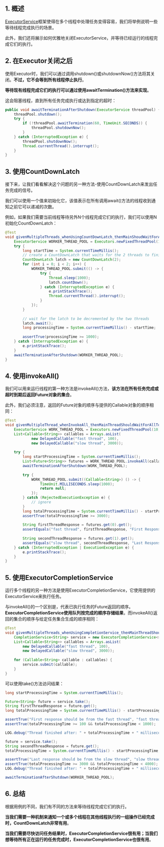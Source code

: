 ## 1. 概述

[ExecutorService](https://www.baeldung.com/java-executor-service-tutorial)框架使得在多个线程中处理任务变得容易，我们将举例说明一些等待线程完成执行的场景。

此外，我们还将展示如何优雅地关闭ExecutorService，并等待已经运行的线程完成它们的执行。

## 2. 在Executor关闭之后

使用Executor时，我们可以通过调用shutdown()或shutdownNow()方法将其关闭。**不过，它不会等到所有线程停止执行**。

**等待现有线程完成它们的执行可以通过使用awaitTermination()方法来实现**。

这会阻塞线程，直到所有任务完成执行或达到指定的超时：

```java
public void awaitTerminationAfterShutdown(ExecutorService threadPool) {
    threadPool.shutdown();
    try {
        if (!threadPool.awaitTermination(60, TimeUnit.SECONDS)) {
            threadPool.shutdownNow();
        }
    } catch (InterruptedException e) {
        threadPool.shutdownNow();
        Thread.currentThread().interrupt();
    }
}
```

## 3. 使用CountDownLatch

接下来，让我们看看解决这个问题的另一种方法-使用CountDownLatch来发出任务完成的信号。

我们可以使用一个值来初始化它，该值表示在所有调用await()方法的线程收到通知之前它可以递减的次数。

例如，如果我们需要当前线程等待另外N个线程完成它们的执行，我们可以使用N初始化CountDownLatch：

```java
@Test
void givenMultipleThreads_whenUsingCountDownLatch_thenMainShoudWaitForAllToFinish() {
	ExecutorService WORKER_THREAD_POOL = Executors.newFixedThreadPool(10);
	try {
		long startTime = System.currentTimeMillis();
		// create a CountDownLatch that waits for the 2 threads to finish
		CountDownLatch latch = new CountDownLatch(2);
		for (int i = 0; i < 2; i++) {
			WORKER_THREAD_POOL.submit(() -> {
				try {
					Thread.sleep(1000);
					latch.countDown();
				} catch (InterruptedException e) {
					e.printStackTrace();
					Thread.currentThread().interrupt();
				}
			});
		}
        
		// wait for the latch to be decremented by the two threads
		latch.await();
		long processingTime = System.currentTimeMillis() - startTime;
        
		assertTrue(processingTime >= 1000);
	} catch (InterruptedException e) {
		e.printStackTrace();
	}
	awaitTerminationAfterShutdown(WORKER_THREAD_POOL);
}
```

## 4. 使用invokeAll()

我们可以用来运行线程的第一种方法是invokeAll()方法，**该方法在所有任务完成或超时到期后返回Future对象的集合**。

此外，我们必须注意，返回的Future对象的顺序与提供的Callable对象的顺序相同：

```java
@Test
void givenMultipleThread_whenInvokeAll_thenMainThreadShouldWaitForAllToFinish() {
    ExecutorService WORK_THREAD_POOL = Executors.newFixedThreadPool(10);
    List<Callable<String>> callables = Arrays.asList(
            new DelayedCallable("fast thread", 100),
            new DelayedCallable("slow thread", 3000));
	
    try {
        long startProcessingTime = System.currentTimeMillis();
        List<Future<String>> futures = WORK_THREAD_POOL.invokeAll(callables);
        awaitTerminationAfterShutdown(WORK_THREAD_POOL);
		
        try {
            WORK_THREAD_POOL.submit((Callable<String>) () -> {
                TimeUnit.MILLISECONDS.sleep(1000);
                return null;
            });
        } catch (RejectedExecutionException e) {
            // ignore
        }
        long totalProcessingTime = System.currentTimeMillis() - startProcessingTime;
        assertTrue(totalProcessingTime >= 3000);
		
        String firstThreadResponse = futures.get(0).get();
        assertEquals("fast thread", firstThreadResponse, "First Response should be from the fast thread");
		
        String secondThreadResponse = futures.get(1).get();
        assertEquals("slow thread", secondThreadResponse, "Last Response should be from the slow thread");
    } catch (InterruptedException | ExecutionException e) {
        e.printStackTrace();
    }
}
```

## 5. 使用ExecutorCompletionService

运行多个线程的另一种方法是使用ExecutorCompletionService，它使用提供的ExecutorService来执行任务。

与invokeAll()的一个区别是，代表已执行任务的Future返回的顺序。**ExecutorCompletionService使用队列按完成的顺序存储结果**，而invokeAll()返回的集合的顺序与给定任务集合生成的顺序相同：

```java
@Test
void givenMultipleThreads_whenUsingCompletionService_thenMainThreadShouldWaitForAllToFinish() {
	CompletionService<String> service = new ExecutorCompletionService<>(WORKER_THREAD_POOL);
	List<Callable<String>> callables = Arrays.asList(
		new DelayedCallable("fast thread", 100),
		new DelayedCallable("slow thread", 3000));
	
	for (Callable<String> callable : callables) {
		service.submit(callable);
	}
}
```

可以使用take()方法访问结果：

```java
long startProcessingTime = System.currentTimeMillis();

Future<String> future = service.take();
String firstThreadResponse = future.get();
long totalProcessingTime = System.currentTimeMillis() - startProcessingTime;

assertTrue("First response should be from the fast thread", "fast thread".equals(firstThreadResponse));
assertTrue(totalProcessingTime >= 100 && totalProcessingTime < 1000);

LOG.debug("Thread finished after: " + totalProcessingTime + " milliseconds");

future = service.take();
String secondThreadResponse = future.get();
totalProcessingTime = System.currentTimeMillis() - startProcessingTime;

assertTrue("Last response should be from the slow thread", "slow thread".equals(secondThreadResponse));
assertTrue(totalProcessingTime >= 3000 && totalProcessingTime < 4000);
LOG.debug("Thread finished after: " + totalProcessingTime + " milliseconds");

awaitTerminationAfterShutdown(WORKER_THREAD_POOL);
```

## 6. 总结

根据用例的不同，我们有不同的方法来等待线程完成它们的执行。

**当我们需要一种机制来通知一个或多个线程在其他线程执行的一组操作已经完成时，CountDownLatch非常有用**。

**当我们需要尽快访问任务结果时，ExecutorCompletionService很有用；当我们想等待所有正在运行的任务完成时，ExecutorCompletionService也很有用**。